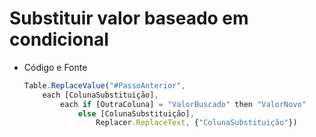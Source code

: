 # Substituir valor baseado em condicional

-   Código e Fonte
    
    ```jsx
    Table.ReplaceValue("#PassoAnterior",
    	each [ColunaSubstituição],
    		each if [OutraColuna] = "ValorBuscado" then "ValorNovo"
    			else [ColunaSubstituição],
    				Replacer.ReplaceText, {"ColunaSubstituição"})